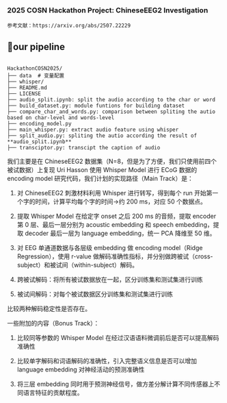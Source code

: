 ### 2025 COSN Hackathon Project: ChineseEEG2 Investigation

`
参考文献：https://arxiv.org/abs/2507.22229
`
## 👏our pipeline
```

HackathonCOSN2025/
├── data  # 变量配置
├── whisper/
├── README.md
├── LICENSE
├── audio_split.ipynb: split the audio according to the char or word
├── build_dataset.py: module funtions for building dataset
├── compare_char_and_words.py: comparison between spliting the autio based on char-level and words-level
├── encoding_model.py
├── main_whisper.py: extract audio feature using whisper
├── split_audio.py: spliting the autio according the result of  **audio_split.ipynb**
├── transciptor.py: transcipt the caption of audio
```


我们主要是在 ChineseEEG2 数据集（N=8，但是为了方便，我们只使用前四个被试数据）上复现 Uri Hasson 使用 Whisper Model 进行 ECoG 数据的 encoding model 研究代码，我们计划的实现路径（Main Track）是：

1. 对 ChineseEEG2 刺激材料利用 Whisper 进行转写，得到每个 run 开始第一个字的时间，计算平均每个字的时间→约 200 ms，对应 50 个数据点。
  
2. 提取 Whisper Model 在给定字 onset 之后 200 ms 的音频，提取 encoder 第 0 层、最后一层分别为 acoustic embedding 和 speech embedding，提取 decoder 最后一层为 language embedding，统一 PCA 降维至 50 维。
  
3. 对 EEG 单通道数据与各层级 embedding 做 encoding model（Ridge Regression），使用 r-value 做解码准确性指标，并分别做跨被试（cross-subject）和被试间（within-subject）解码。
  
  1. 跨被试解码：将所有被试数据放在一起，区分训练集和测试集进行训练
    
  2. 被试间解码：对每个被试数据区分训练集和测试集进行训练
    
  
  比较两种解码稳定性是否存在。
  

一些附加的内容（Bonus Track）：

1. 比较同等参数的 Whisper Model 在经过汉语语料微调前后是否可以提高解码准确性
  
2. 比较单字解码和词语解码的准确性，引入完整语义信息是否可以增加 language embedding 对神经活动的预测准确性
  
3. 将三层 embedding 同时用于预测神经信号，做方差分解计算不同传感器上不同语言特征的贡献程度。
